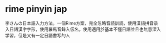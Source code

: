 # rime pinyin jap
 李さんの日本語入力方法。一個Rime方案，完全忽略音読訓読，使用漢語拼音录入日語漢字字形，使用羅馬音録入仮名。使用適用於基本不懂日語並且也無意深入学習，但是又有一定日語書写的人
